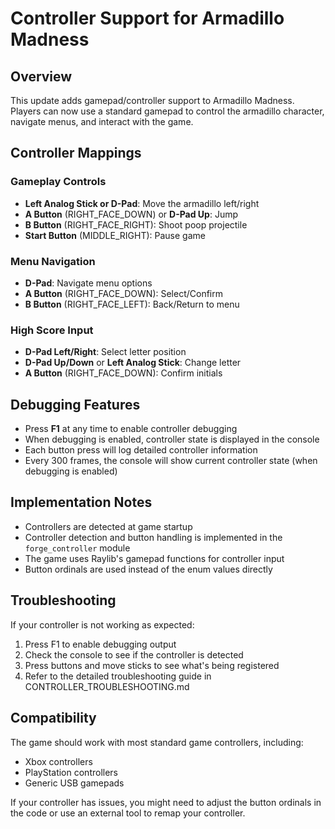 # Controller Support for Armadillo Madness

## Overview

This update adds gamepad/controller support to Armadillo Madness. Players can now use a standard gamepad to control the armadillo character, navigate menus, and interact with the game.

## Controller Mappings

### Gameplay Controls

- **Left Analog Stick or D-Pad**: Move the armadillo left/right
- **A Button** (RIGHT_FACE_DOWN) or **D-Pad Up**: Jump
- **B Button** (RIGHT_FACE_RIGHT): Shoot poop projectile
- **Start Button** (MIDDLE_RIGHT): Pause game

### Menu Navigation

- **D-Pad**: Navigate menu options
- **A Button** (RIGHT_FACE_DOWN): Select/Confirm
- **B Button** (RIGHT_FACE_LEFT): Back/Return to menu

### High Score Input

- **D-Pad Left/Right**: Select letter position
- **D-Pad Up/Down** or **Left Analog Stick**: Change letter
- **A Button** (RIGHT_FACE_DOWN): Confirm initials

## Debugging Features

- Press **F1** at any time to enable controller debugging
- When debugging is enabled, controller state is displayed in the console
- Each button press will log detailed controller information
- Every 300 frames, the console will show current controller state (when debugging is enabled)

## Implementation Notes

- Controllers are detected at game startup
- Controller detection and button handling is implemented in the `forge_controller` module
- The game uses Raylib's gamepad functions for controller input
- Button ordinals are used instead of the enum values directly

## Troubleshooting

If your controller is not working as expected:

1. Press F1 to enable debugging output
2. Check the console to see if the controller is detected
3. Press buttons and move sticks to see what's being registered
4. Refer to the detailed troubleshooting guide in CONTROLLER_TROUBLESHOOTING.md

## Compatibility

The game should work with most standard game controllers, including:
- Xbox controllers
- PlayStation controllers
- Generic USB gamepads

If your controller has issues, you might need to adjust the button ordinals in the code or use an external tool to remap your controller.